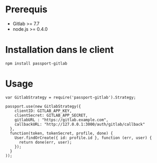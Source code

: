 # Prerequis

- Gitlab >= 7.7
- node.js >= 0.4.0

# Installation dans le client

    npm install passport-gitlab

# Usage

```
var GitlabStrategy = require('passport-gitlab').Strategy;

passport.use(new GitlabStrategy({
    clientID: GITLAB_APP_KEY,
    clientSecret: GITLAB_APP_SECRET,
    gitlabURL : "https://gitlab.example.com",
    callbackURL: "http://127.0.0.1:3000/auth/gitlab/callback"
  },
  function(token, tokenSecret, profile, done) {
    User.findOrCreate({ id: profile.id }, function (err, user) {
      return done(err, user);
    });
  }
));
```
